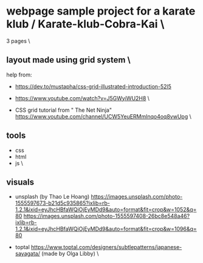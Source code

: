 # webpage sample project for a karate klub / Karate-klub-Cobra-Kai \

3 pages \

## layout made using grid system \
help from:
   - <https://dev.to/mustapha/css-grid-illustrated-introduction-52l5>

   - <https://www.youtube.com/watch?v=J5GWyiWU2H8>   \
   -  CSS grid tutorial from " The Net Ninja"  <https://www.youtube.com/channel/UCW5YeuERMmlnqo4oq8vwUpg> \

## tools
   - css
   - html
   - js 
   \

## visuals
- unsplash (by Thao Le Hoang)
<https://images.unsplash.com/photo-1555597673-b21d5c935865?ixlib=rb-1.2.1&ixid=eyJhcHBfaWQiOjEyMDd9&auto=format&fit=crop&w=1052&q=80>
<https://images.unsplash.com/photo-1555597408-26bc8e548a46?ixlib=rb-1.2.1&ixid=eyJhcHBfaWQiOjEyMDd9&auto=format&fit=crop&w=1096&q=80>

- toptal
<https://www.toptal.com/designers/subtlepatterns/japanese-sayagata/>   (made by Olga Libby) \



